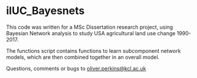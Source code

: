 # ilUC_Bayesnets

This code was written for a MSc Dissertation research project, using Bayesian Network analysis to study USA agricultural land use change 1990-2017.

The functions script contains functions to learn subcomponent network models, which are then combined together in an overall model. 

Questions, comments or bugs to oliver.perkins@kcl.ac.uk 



